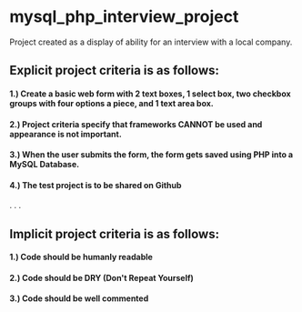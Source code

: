 # mysql_php_interview_project
Project created as a display of ability for an interview with a local company.

## Explicit project criteria is as follows:

#### 1.) Create a basic web form with 2 text boxes, 1 select box, two checkbox groups with four options a piece, and 1 text area box.

#### 2.) Project criteria specify that frameworks CANNOT be used and appearance is not important.

#### 3.) When the user submits the form, the form gets saved using PHP into a MySQL Database.

#### 4.) The test project is to be shared on Github

.
.
.

## Implicit project criteria is as follows:

#### 1.) Code should be humanly readable

#### 2.) Code should be DRY (Don't Repeat Yourself)

#### 3.) Code should be well commented
